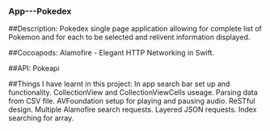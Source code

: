 ### App---Pokedex

##Description: 
Pokedex single page application allowing for complete list of Pokemon and for each to be selected and relivent information displayed.

##Cocoapods:
Alamofire - Elegant HTTP Networking in Swift.

##API:
Pokeapi

##Things I have learnt in this project:
In app search bar set up and functionality.
CollectionView and CollectionViewCells useage.
Parsing data from CSV file.
AVFoundation setup for playing and pausing audio.
ReSTful design.
Multiple Alamofire search requests. 
Layered JSON requests.
Index searching for array.
